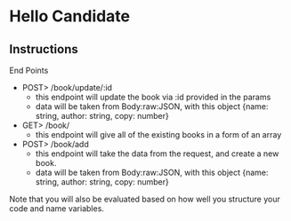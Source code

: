# Hello Candidate

## Instructions

End Points

- POST> /book/update/:id
  - this endpoint will update the book via :id provided in the params
  - data will be taken from Body:raw:JSON, with this object {name: string, author: string, copy: number}
- GET> /book/
  - this endpoint will give all of the existing books in a form of an array
- POST> /book/add
  - this endpoint will take the data from the request, and create a new book.
  - data will be taken from Body:raw:JSON, with this object {name: string, author: string, copy: number}

Note that you will also be evaluated based on how well you structure your code and name variables.
